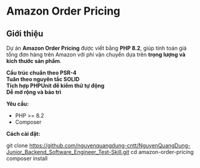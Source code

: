 # Amazon Order Pricing

## Giới thiệu
Dự án **Amazon Order Pricing** được viết bằng **PHP 8.2**, giúp tính toán giá tổng đơn hàng trên Amazon với phí vận chuyển dựa trên **trọng lượng và kích thước sản phẩm**.  

**Cấu trúc chuẩn theo PSR-4**  
**Tuân theo nguyên tắc SOLID**  
**Tích hợp PHPUnit để kiểm thử tự động**  
**Dễ mở rộng và bảo trì**

**Yêu cầu:**  
- PHP >= 8.2  
- Composer  

**Cách cài đặt:**  

git clone https://github.com/nguyenquangdung-cntt/NguyenQuangDung-Junior_Backend_Software_Engineer_Test-Skill.git
cd amazon-order-pricing
composer install
